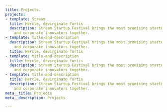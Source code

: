 ```yaml
---
title: Projects.
projects:
- template: Stream
  title: Hercle, devirginato fortis
  description: Stream Startup Festival brings the most promising startups, investors
    and corporate innovators together.
- template: title-and-description
  description: Stream Startup Festival brings the most promising startups, investors
    and corporate innovators together.
  title: Hercle, devirginato fortis
- template: title-and-description
  title: Hercle, devirginato fortis
  description: Stream Startup Festival brings the most promising startups, investors
    and corporate innovators together.
- template: title-and-description
  title: Hercle, devirginato fortis
  description: Stream Startup Festival brings the most promising startups, investors
    and corporate innovators together.
meta__title: Projects
meta__description: Projects

---
```

